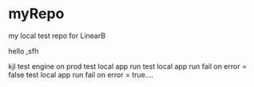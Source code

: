 # myRepo
my local test repo for LinearB

hello
,sfh

kjl
test engine on prod
test local app run
test local app run fail on error = false
test local app run fail on error = true....
